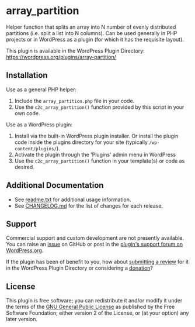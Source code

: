 # array_partition

Helper function that splits an array into N number of evenly distributed partitions (i.e. split a list into N columns). Can be used generally in PHP projects or in WordPress as a plugin (for which it has the requisite layout).

This plugin is available in the WordPress Plugin Directory: https://wordpress.org/plugins/array-partition/


## Installation

Use as a general PHP helper:

1. Include the `array_partition.php` file in your code.
2. Use the `c2c_array_partition()` function provided by this script in your own code.

Use as a WordPress plugin:

1. Install via the built-in WordPress plugin installer. Or install the plugin code inside the plugins directory for your site (typically `/wp-content/plugins/`).
2. Activate the plugin through the 'Plugins' admin menu in WordPress
3. Use the `c2c_array_partition()` function in your template(s) or code as desired.


## Additional Documentation

* See [readme.txt](https://github.com/coffee2code/array-partition/blob/master/readme.txt) for additional usage information.
* See [CHANGELOG.md](CHANGELOG.md) for the list of changes for each release.


## Support

Commercial support and custom development are not presently available. You can raise an [issue](https://github.com/coffee2code/array-partition/issues) on GitHub or post in the [plugin's support forum on WordPress.org](https://wordpress.org/support/plugin/array-partition/).

If the plugin has been of benefit to you, how about [submitting a review](https://wordpress.org/support/plugin/array-partition/reviews/) for it in the WordPress Plugin Directory or considering a [donation](https://www.paypal.com/cgi-bin/webscr?cmd=_s-xclick&hosted_button_id=6ARCFJ9TX3522)?


## License

This plugin is free software; you can redistribute it and/or modify it under the terms of the [GNU General Public License](https://www.gnu.org/licenses/gpl-2.0.html) as published by the Free Software Foundation; either version 2 of the License, or (at your option) any later version.